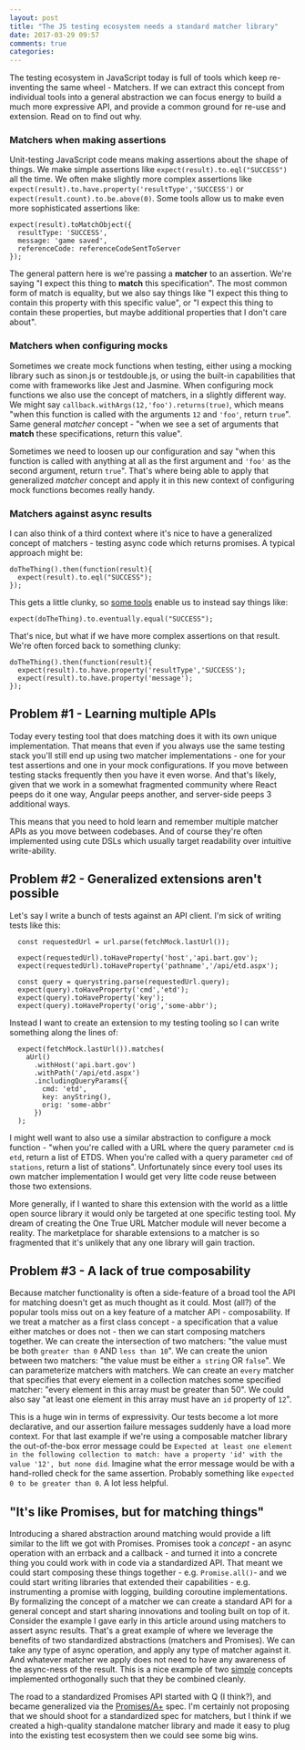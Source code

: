 ```yaml
---
layout: post
title: "The JS testing ecosystem needs a standard matcher library"
date: 2017-03-29 09:57
comments: true
categories: 
---
```


The testing ecosystem in JavaScript today is full of tools which keep re-inventing the same wheel - Matchers. If we can extract this concept from individual tools into a general abstraction we can focus energy to build a much more expressive API, and provide a common ground for re-use and extension. Read on to find out why.

### Matchers when making assertions

Unit-testing JavaScript code means making assertions about the shape of things. We make simple assertions like `expect(result).to.eql("SUCCESS")` all the time. We often make slightly more complex assertions like `expect(result).to.have.property('resultType','SUCCESS')` or `expect(result.count).to.be.above(0)`. Some tools allow us to make even more sophisticated assertions like:
```
expect(result).toMatchObject({
  resultType: 'SUCCESS',
  message: 'game saved',
  referenceCode: referenceCodeSentToServer
});

```
The general pattern here is we're passing a **matcher** to an assertion. We're saying "I expect this thing to **match** this specification". The most common form of match is equality, but we also say things like "I expect this thing to contain this property with this specific value", or "I expect this thing to contain these properties, but maybe additional properties that I don't care about".

### Matchers when configuring mocks

Sometimes we create mock functions when testing, either using a mocking library such as sinon.js or testdouble.js, or using the built-in capabilities that come with frameworks like Jest and Jasmine. When configuring mock functions we also use the concept of matchers, in a slightly different way. We might say `callback.withArgs(12,'foo').returns(true)`, which means "when this function is called with the arguments `12` and `'foo'`, return `true`". Same general *matcher* concept - "when we see a set of arguments that **match** these specifications, return this value". 

Sometimes we need to loosen up our configuration and say "when this function is called with anything at all as the first argument and `'foo'` as the second argument, return `true`". That's where being able to apply that generalized *matcher* concept and apply it in this new context of configuring mock functions becomes really handy.

### Matchers against async results

I can also think of a third context where it's nice to have a generalized concept of matchers - testing async code which returns promises. A typical approach might be:
```
doTheThing().then(function(result){
  expect(result).to.eql("SUCCESS");
});
```
This gets a little clunky, so [some tools](http://chaijs.com/plugins/chai-as-promised/) enable us to instead say things like:
```
expect(doTheThing).to.eventually.equal("SUCCESS");
```

That's nice, but what if we have more complex assertions on that result. We're often forced back to something clunky:
```
doTheThing().then(function(result){
  expect(result).to.have.property('resultType','SUCCESS');
  expect(result).to.have.property('message');
});
```

## Problem #1 - Learning multiple APIs

Today every testing tool that does matching does it with its own unique implementation. That means that even if you always use the same testing stack you'll still end up using two matcher implementations - one for your test assertions and one in your mock configurations. If you move between testing stacks frequently then you have it even worse. And that's likely, given that we work in a somewhat fragmented community where React peeps do it one way, Angular peeps another, and server-side peeps 3 additional ways.

This means that you need to hold learn and remember multiple matcher APIs as you move between codebases. And of course they're often implemented using cute DSLs which usually target readability over intuitive write-ability.

## Problem #2 - Generalized extensions aren't possible

Let's say I write a bunch of tests against an API client. I'm sick of writing tests like this:
```
  const requestedUrl = url.parse(fetchMock.lastUrl());

  expect(requestedUrl).toHaveProperty('host','api.bart.gov');
  expect(requestedUrl).toHaveProperty('pathname','/api/etd.aspx');

  const query = querystring.parse(requestedUrl.query);
  expect(query).toHaveProperty('cmd','etd');
  expect(query).toHaveProperty('key');
  expect(query).toHaveProperty('orig','some-abbr');
```

Instead I want to create an extension to my testing tooling so I can write something along the lines of:
```
  expect(fetchMock.lastUrl()).matches(
    aUrl()
      .withHost('api.bart.gov')
      .withPath('/api/etd.aspx')
      .includingQueryParams({
        cmd: 'etd',
        key: anyString(),
        orig: 'some-abbr'
      })
  );
```  
I might well want to also use a similar abstraction to configure a mock function - "when you're called with a URL where the query parameter `cmd` is `etd`, return a list of ETDS. When you're called with a query parameter `cmd` of `stations`, return a list of stations". Unfortunately since every tool uses its own matcher implementation I would get very litte code reuse between those two extensions.

More generally, if I wanted to share this extension with the world as a little open source library it would only be targeted at one specific testing tool. My dream of creating the One True URL Matcher module will never become a reality. The marketplace for sharable extensions to a matcher is so fragmented that it's unlikely that any one library will gain traction.

## Problem #3 - A lack of true composability

Because matcher functionality is often a side-feature of a broad tool the API for matching doesn't get as much thought as it could. Most (all?) of the popular tools miss out on a key feature of a matcher API - composability. If we treat a matcher as a first class concept - a specification that a value either matches or does not - then we can start composing matchers together. We can create the intersection of two matchers: "the value must be both `greater than 0` AND `less than 10`". We can create the union between two matchers: "the value must be either `a string` OR `false`". We can parameterize matchers with matchers. We can create an `every` matcher that specifies that every element in a collection matches some specified matcher: "every element in this array must be greater than 50". We could also say "at least one element in this array must have an `id` property of `12`". 

This is a huge win in terms of expressivity. Our tests become a lot more declarative, and our assertion failure messages suddenly have a load more context. For that last example if we're using a composable matcher library the out-of-the-box error message could be `Expected at least one element in the following collection to match: have a property 'id' with the value '12', but none did`. Imagine what the error message would be with a hand-rolled check for the same assertion. Probably something like `expected 0 to be greater than 0`. A lot less helpful.

## "It's like Promises, but for matching things"

Introducing a shared abstraction around matching would provide a lift similar to the lift we got with Promises. Promises took a *concept* - an async operation with an errback and a callback - and turned it into a concrete thing you could work with in code via a standardized API. That meant we could start composing these things together - e.g. `Promise.all()`- and we could start writing libraries that extended their capabilities - e.g. instrumenting a promise with logging, building coroutine implementations. By formalizing the concept of a matcher we can create a standard API for a general concept and start sharing innovations and tooling built on top of it. Consider the example I gave early in this article around using matchers to assert async results. That's a great example of where we leverage the benefits of two standardized abstractions (matchers and Promises). We can take any type of async operation, and apply any type of matcher against it. And whatever matcher we apply does not need to have any awareness of the async-ness of the result. This is a nice example of two [simple](https://www.infoq.com/presentations/Simple-Made-Easy) concepts implemented orthogonally such that they be combined cleanly.

The road to a standardized Promises API started with Q (I think?), and became generalized via the [Promises/A+](https://promisesaplus.com/) spec. I'm certainly not proposing that we should shoot for a standardized spec for matchers, but I think if we created a high-quality standalone matcher library and made it easy to plug into the existing test ecosystem then we could see some big wins.
